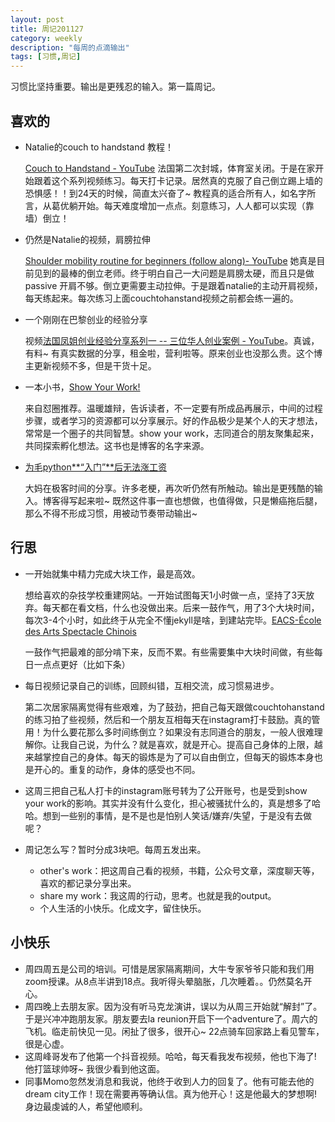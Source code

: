 ```yaml
---
layout: post
title: 周记201127
category: weekly
description: "每周的点滴输出"
tags: [习惯,周记]
---
```


习惯比坚持重要。输出是更残忍的输入。第一篇周记。


## 喜欢的

- Natalie的couch to handstand 教程！

   [Couch to Handstand - YouTube](https://www.youtube.com/watch?v=5QMMfQE0M38&list=PLm0dGAeCgU5VLKtFJ8sw6ETzPPhSeuVzh) 法国第二次封城，体育室关闭。于是在家开始跟着这个系列视频练习。每天打卡记录。居然真的克服了自己倒立踢上墙的恐惧感！！到24天的时候，简直太兴奋了~ 教程真的适合所有人，如名字所言，从葛优躺开始。每天难度增加一点点。刻意练习，人人都可以实现（靠墙）倒立！

- 仍然是Natalie的视频，肩膀拉伸

  [Shoulder mobility routine for beginners (follow along)- YouTube](https://www.youtube.com/watch?v=csdetAjEums&t) 她真是目前见到的最棒的倒立老师。终于明白自己一大问题是肩膀太硬，而且只是做passive 开肩不够。倒立更需要主动拉伸。于是跟着natalie的主动开肩视频，每天练起来。每次练习上面couchtohanstand视频之前都会练一遍的。

- 一个刚刚在巴黎创业的经验分享

  视频[法国凤姐创业经验分享系列一 -- 三位华人创业案例 - YouTube](https://www.youtube.com/watch?v=lRrrFAeJYjw)。真诚，有料~ 有真实数据的分享，租金啦，营利啦等。原来创业也没那么贵。这个博主更新视频不多，但是干货十足。

- 一本小书，[Show Your Work!](https://www.goodreads.com/book/show/18290401-show-your-work) 

  来自怼圈推荐。温暖雄辩，告诉读者，不一定要有所成品再展示，中间的过程步骤，或者学习的资源都可以分享展示。好的作品极少是某个人的天才想法，常常是一个圈子的共同智慧。show your work，志同道合的朋友聚集起来，共同探索孵化想法。这书也是博客的名字来源。

- [为毛python**“入门”**后无法涨工资](https://fm.101.camp/2020/geek2py-dama.html)

  大妈在极客时间的分享。许多老梗，再次听仍然有所触动。输出是更残酷的输入。博客得写起来啦~ 既然这件事一直也想做，也值得做，只是懒癌拖后腿，那么不得不形成习惯，用被动节奏带动输出~ 

  

## 行思

- 一开始就集中精力完成大块工作，最是高效。

  想给喜欢的杂技学校重建网站。一开始试图每天1小时做一点，坚持了3天放弃。每天都在看文档，什么也没做出来。后来一鼓作气，用了3个大块时间，每次3-4个小时，如此终于从完全不懂jekyll是啥，到建站完毕。[EACS-École des Arts Spectacle Chinois](https://ericazhan.gitlab.io/) 

  一鼓作气把最难的部分啃下来，反而不累。有些需要集中大块时间做，有些每日一点点更好（比如下条）

- 每日视频记录自己的训练，回顾纠错，互相交流，成习惯易进步。

  第二次居家隔离觉得有些艰难，为了鼓劲，把自己每天跟做couchtohanstand的练习拍了些视频，然后和一个朋友互相每天在instagram打卡鼓励。真的管用！为什么要花那么多时间练倒立？如果没有志同道合的朋友，一般人很难理解你。让我自己说，为什么？就是喜欢，就是开心。提高自己身体的上限，越来越掌控自己的身体。每天的锻炼是为了可以自由倒立，但每天的锻炼本身也是开心的。重复的动作，身体的感受也不同。

- 这周三把自己私人打卡的instagram账号转为了公开账号，也是受到show your work的影响。其实并没有什么变化，担心被骚扰什么的，真是想多了哈哈。想到一些别的事情，是不是也是怕别人笑话/嫌弃/失望，于是没有去做呢？

- 周记怎么写？暂时分成3块吧。每周五发出来。

  - other's work：把这周自己看的视频，书籍，公众号文章，深度聊天等，喜欢的都记录分享出来。
  - share my work：我这周的行动，思考。也就是我的output。
  - 个人生活的小快乐。化成文字，留住快乐。

## 小快乐

- 周四周五是公司的培训。可惜是居家隔离期间，大牛专家爷爷只能和我们用zoom授课。从8点半讲到18点。我听得头晕脑胀，几次睡着。。仍然莫名开心。
- 周四晚上去朋友家。因为没有听马克龙演讲，误以为从周三开始就“解封”了。于是兴冲冲跑朋友家。朋友要去la reunion开启下一个adventure了。周六的飞机。临走前快见一见。闲扯了很多，很开心~ 22点骑车回家路上看见警车，很是心虚。
- 这周峰哥发布了他第一个抖音视频。哈哈，每天看我发布视频，他也下海了! 他打篮球帅呀~ 我很少看到他这面。
- 同事Momo忽然发消息和我说，他终于收到人力的回复了。他有可能去他的dream city工作！现在需要再等确认信。真为他开心！这是他最大的梦想啊!  身边最虔诚的人，希望他顺利。

